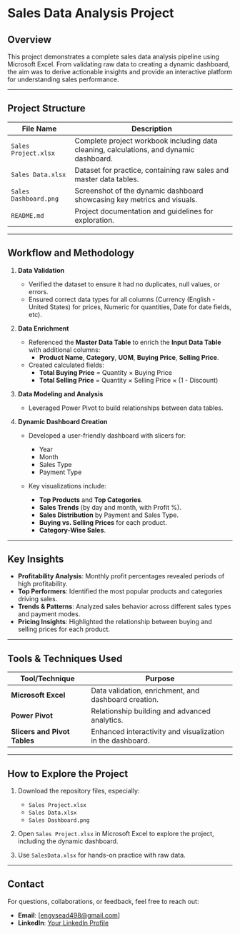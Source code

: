 # **Sales Data Analysis Project**

## **Overview**  
This project demonstrates a complete sales data analysis pipeline using Microsoft Excel. From validating raw data to creating a dynamic dashboard, the aim was to derive actionable insights and provide an interactive platform for understanding sales performance.

---

## **Project Structure**  

| **File Name**      | **Description**                                                                                   |
|---------------------|---------------------------------------------------------------------------------------------------|
| `Sales Project.xlsx`| Complete project workbook including data cleaning, calculations, and dynamic dashboard.           |
| `Sales Data.xlsx`    | Dataset for practice, containing raw sales and master data tables.                                |
| `Sales Dashboard.png`     | Screenshot of the dynamic dashboard showcasing key metrics and visuals.                          |
| `README.md`         | Project documentation and guidelines for exploration.                                            |

---

## **Workflow and Methodology**  

1. **Data Validation**  
   - Verified the dataset to ensure it had no duplicates, null values, or errors.  
   - Ensured correct data types for all columns (Currency (English - United States) for prices, Numeric for quantities, Date for date fields, etc).  

2. **Data Enrichment**  
   - Referenced the **Master Data Table** to enrich the **Input Data Table** with additional columns:  
     - **Product Name**, **Category**, **UOM**, **Buying Price**, **Selling Price**.  
   - Created calculated fields:  
     - **Total Buying Price** = Quantity × Buying Price  
     - **Total Selling Price** = Quantity × Selling Price × (1 - Discount)  

3. **Data Modeling and Analysis**  
   - Leveraged Power Pivot to build relationships between data tables.  

4. **Dynamic Dashboard Creation**  
   - Developed a user-friendly dashboard with slicers for:  
     - Year  
     - Month  
     - Sales Type  
     - Payment Type  

   - Key visualizations include:  
     - **Top Products** and **Top Categories**.  
     - **Sales Trends** (by day and month, with Profit %).  
     - **Sales Distribution** by Payment and Sales Type.  
     - **Buying vs. Selling Prices** for each product.  
     - **Category-Wise Sales**.  

---

## **Key Insights**  

- **Profitability Analysis**: Monthly profit percentages revealed periods of high profitability.  
- **Top Performers**: Identified the most popular products and categories driving sales.  
- **Trends & Patterns**: Analyzed sales behavior across different sales types and payment modes.  
- **Pricing Insights**: Highlighted the relationship between buying and selling prices for each product.  

---

## **Tools & Techniques Used**  

| **Tool/Technique**          | **Purpose**                                                                                 |
|------------------------------|---------------------------------------------------------------------------------------------|
| **Microsoft Excel**          | Data validation, enrichment, and dashboard creation.                                       |
| **Power Pivot**              | Relationship building and advanced analytics.                                              |
| **Slicers and Pivot Tables** | Enhanced interactivity and visualization in the dashboard.                                 |

---

## **How to Explore the Project**  

1. Download the repository files, especially:  
   - `Sales Project.xlsx`  
   - `Sales Data.xlsx`  
   - `Sales Dashboard.png`  

2. Open `Sales Project.xlsx` in Microsoft Excel to explore the project, including the dynamic dashboard.  
3. Use `SalesData.xlsx` for hands-on practice with raw data.  

---

## **Contact**  
For questions, collaborations, or feedback, feel free to reach out:  

- **Email**: [engysead498@gmail.com]  
- **LinkedIn**: [Your LinkedIn Profile](https://www.linkedin.com/in/engy-saeed-b47784276?lipi=urn%3Ali%3Apage%3Ad_flagship3_profile_view_base_contact_details%3B0pTrqhMeRg2bmvRhVG53Aw%3D%3D)  
